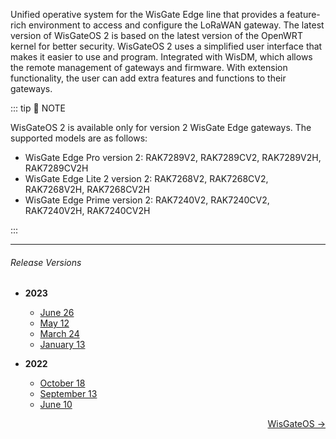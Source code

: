 <rk-head img="/assets/images/release-notes/WisGateOS2.png"></rk-head>


Unified operative system for the WisGate Edge line that provides a feature-rich environment to access and configure the LoRaWAN gateway. The latest version of WisGateOS 2 is based on the latest version of the OpenWRT kernel for better security. WisGateOS 2 uses a simplified user interface that makes it easier to use and program. Integrated with WisDM, which allows the remote management of gateways and firmware. With extension functionality, the user can add extra features and functions to their gateways.





::: tip 📝 NOTE

WisGateOS 2 is available only for version 2 WisGate Edge gateways.
The supported models are as follows:
 - WisGate Edge Pro version 2: RAK7289V2, RAK7289CV2, RAK7289V2H, RAK7289CV2H
 - WisGate Edge Lite 2 version 2:  RAK7268V2, RAK7268CV2, RAK7268V2H, RAK7268CV2H
 - WisGate Edge Prime version 2: RAK7240V2, RAK7240CV2, RAK7240V2H, RAK7240CV2H

:::

---

###### Release Versions

- <b> 2023 </b>

    - [June 26](/Release-Notes/WisGateOS2/2023/June-26/)
    - [May 12](/Release-Notes/WisGateOS2/2023/May-12/)
    - [March 24](/Release-Notes/WisGateOS2/2023/March-24/)
    - [January 13](/Release-Notes/WisGateOS2/2023/January-13/)


- <b> 2022 </b>

    - [October 18](/Release-Notes/WisGateOS2/2022/October-18/)
    - [September 13](/Release-Notes/WisGateOS2/2022/September-13/)
    - [June 10](/Release-Notes/WisGateOS2/2022/June-10/)


<style>
  .container {
    text-align: right;
  }
</style>

<div class="container">
  <p class="action">
    <a href="/Release-Notes/WisGateOS/" class="nav-link action-button keychainify-checked">
      WisGateOS →
    </a>
  </p>
</div>
